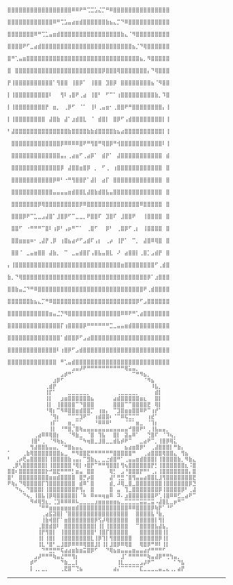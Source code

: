                                   ⣿⣿⣿⣿⣿⣿⣿⣿⣿⣿⣿⣿⣿⣿⣿⣿⣿⠿⠿⠟⠛⢉⣉⣡⣌⡉⠛⠿⣿⣿⣿⣿⣿⣿⣿⣿⣿⣿⣿⣿⣿⣿⣿
                                  ⣿⣿⣿⣿⣿⣿⣿⣿⣿⣿⣿⣿⠿⠛⢉⣡⣤⣴⣶⣾⣿⣿⣿⣿⣿⣿⣷⣦⣄⡉⠙⠿⣿⣿⣿⣿⣿⣿⣿⣿⣿⣿⣿
                                  ⣿⣿⣿⣿⣿⣿⣿⠿⠛⢉⣁⣤⣶⣾⣿⣿⣿⣿⣿⣿⣿⣿⣿⣿⣿⣿⣿⣿⣿⣿⣷⣄⠈⠻⣿⣿⣿⣿⣿⣿⣿⣿⣿
                                  ⣿⣿⣿⣿⠟⠋⣀⣴⣾⣿⣿⣿⣿⣿⣿⣿⣿⣿⣿⣿⣿⣿⣿⣿⣿⣿⣿⣿⣿⣿⣿⣿⣿⣦⡈⠙⢿⣿⣿⣿⣿⣿⣿
                                  ⣿⠛⢁⣤⣶⣿⣿⣿⣿⣿⣿⣿⣿⣿⣿⣿⣿⣿⣿⣿⣿⣿⣿⣿⣿⣿⣿⣿⣿⣿⣿⣿⣿⣿⣿⣦⡀⠻⣿⣿⣿⣿⣿
                                  ⣿⠀⣿⣿⣿⣿⣿⣿⣿⣿⣿⣿⣿⣿⣿⣿⣿⣿⣿⣿⣿⣿⣿⣿⣿⡿⣿⣿⣿⢿⣿⣿⣿⣿⣿⣿⣿⡄⠙⢿⣿⣿⣿
                                  ⡟⢸⣿⣿⣿⣿⣿⣿⣿⣿⣿⣿⠁⢻⣿⣿⠀⢸⣿⡿⠁⠀⢸⣿⣿⠀⣹⣿⡿⠀⣿⣿⣿⣿⣿⣿⣿⣿⣦⠈⠻⣿⣿
                                  ⡇⢸⣿⣿⣿⣿⣿⣿⣿⣿⣿⠇⠀⠀⢻⠇⢠⣿⠟⢀⣴⠀⢸⣿⠃⠀⠋⠉⠁⢰⣿⣿⣿⣿⣿⣿⣿⣿⣿⣷⡀⠹⣿
                                  ⡇⢸⣿⣿⣿⣿⣿⣿⣿⣿⡟⠀⣶⡀⠀⢀⡿⠋⠀⠈⠁⠀⢸⠇⢀⣤⣶⠂⢀⣿⣿⠟⠛⣿⣿⣿⣿⣿⣿⣿⣿⡄⢸
                                  ⡇⢸⣿⣿⣿⣿⣿⣿⣿⣿⠀⣼⣿⣷⠀⣼⠁⣰⣾⣿⣇⠀⠈⠀⣾⣿⡇⠀⣿⡿⠋⢠⣾⣿⣿⣿⣿⣿⣿⣿⣿⡇⢸
                                  ⠃⣼⣿⣿⣿⣿⣿⣿⣿⣿⣿⣿⣿⣿⣿⣿⣷⣿⣿⣿⣿⣷⣷⣾⣿⣿⣿⣿⣷⣦⣴⣿⣿⣿⣿⣿⣿⣿⣿⣿⣿⡇⢸
                                  ⠀⣿⣿⣿⣿⣿⣿⣿⣿⣿⣿⣿⣿⣿⡿⠿⠿⠿⠿⣿⠟⠛⢻⣿⠛⢿⣿⡿⠛⢺⣿⣿⣿⣿⣿⣿⣿⣿⣿⣿⣿⠇⢸
                                  ⠀⣿⣿⣿⣿⣿⣿⣿⣿⣿⣿⣿⣿⣿⣤⡄⢀⣴⣶⠋⢀⣴⡿⠁⠀⣾⡟⠁⠀⣼⣿⣿⣿⣿⣿⣿⣿⣿⣿⣿⣿⠀⣾
                                  ⠀⣿⣿⣿⣿⣿⣿⣿⣿⣿⣿⣿⣿⣿⡿⠀⣼⣿⣿⣶⣿⡿⠀⡀⠀⠋⢀⠀⢰⣿⣿⣿⣿⣿⣿⣿⣿⣿⣿⣿⣿⠀⣿
                                  ⠀⣿⣿⣿⣿⣿⣿⣿⣿⣿⣿⣿⡿⠿⠃⠐⠛⢻⣿⣿⡟⠁⣼⡇⠀⣴⡏⠀⣿⣿⣿⣿⣿⣿⣿⣿⣿⣿⣿⣿⣿⠀⣿
                                  ⠀⣿⣿⣿⣿⣿⣿⣿⣿⣿⣿⣿⣤⣤⣤⣤⣶⣾⣿⣿⣇⣼⣿⣷⣾⣿⣧⣤⣿⣿⣿⣿⣿⣿⣿⣿⣿⣿⣿⣿⣿⠀⣿
                                  ⠀⣿⣿⣿⣿⣿⣿⣿⡿⢿⣿⣿⣿⣿⣿⣿⣿⣿⣿⡿⠿⣿⣿⣿⣿⣿⣿⣿⣿⣿⣿⣿⣿⣿⣿⠿⣿⣿⣿⣿⣿⠀⣿
                                  ⠀⣿⣿⣿⡿⠟⠉⣁⣀⣠⣼⣿⠁⣸⣿⡿⠋⠉⣀⣀⡀⠟⣿⣿⠏⠀⣹⣿⠏⠀⣸⣿⣿⠟⠀⠀⢸⣿⣿⣿⣿⠀⣿
                                  ⠀⣿⣿⠋⠀⠐⠛⠛⠛⠉⣿⠇⢰⡿⠃⢠⡶⠛⠉⠁⠀⢀⣿⠋⠀⠀⡿⠃⠀⢀⣿⡿⠋⢀⡆⠀⢸⣿⣿⣿⣿⠀⣿
                                  ⠀⣿⣿⣶⣶⣶⠶⠂⢀⣼⡟⢀⡿⠀⢰⣿⣦⣴⠞⠋⣠⣾⠏⢠⡆⠀⢀⡴⠀⢸⡟⠁⠀⠉⡀⠀⣼⣿⠿⢿⣿⠀⣿
                                  ⠀⣿⣿⠈⠀⣀⣤⣶⣿⣿⠀⣼⣷⡀⠀⠉⠀⣀⣤⣾⣿⡏⢠⣿⣧⣤⣿⣇⠀⠜⠀⣴⣿⣿⡇⢀⣿⡁⣠⣾⡟⠀⣿
                                  ⡄⢸⣿⣿⣿⣿⣿⣿⣿⣿⣿⣿⣿⣿⣿⣿⣿⣿⣿⣿⣿⣿⣿⣿⣿⣿⣿⣿⣿⣿⣶⣿⣿⣿⣿⣿⣿⣿⣿⠋⢀⣾⣿
                                  ⣷⡀⠙⢿⣿⣿⣿⣿⣿⣿⣿⣿⣿⣿⣿⣿⣿⣿⣿⣿⣿⣿⣿⣿⣿⣿⣿⣿⣿⣿⣿⣿⣿⣿⣿⣿⣿⡿⠁⣰⣿⣿⣿
                                  ⣿⣿⣷⣤⣈⠙⠛⠿⣿⣿⣿⣿⣿⣿⣿⣿⣿⣿⣿⣿⣿⣿⣿⣿⣿⣿⣿⣿⣿⣿⣿⣿⣿⣿⣿⣿⠟⢀⣾⣿⣿⣿⣿
                                  ⣿⣿⣿⣿⣿⣿⣷⣦⣄⡉⠛⠿⣿⣿⣿⣿⣿⣿⣿⣿⣿⣿⣿⣿⣿⣿⣿⣿⣿⣿⣿⣿⣿⣿⡿⠋⣠⣿⣿⣿⣿⣿⣿
                                  ⣿⣿⣿⣿⣿⣿⣿⣿⣿⣿⣿⣶⣤⣈⡙⠻⣿⣿⣿⣿⣿⣿⣿⣿⣿⣿⣿⣿⣿⣿⠿⠿⠟⠛⢁⣴⣿⣿⣿⣿⣿⣿⣿
                                  ⣿⣿⣿⣿⣿⣿⣿⣿⣿⣿⣿⣿⣿⣿⡏⢰⣿⣿⣿⣿⡿⠛⠛⠛⠛⠛⠛⣉⣀⣤⣤⣶⣾⣿⣿⣿⣿⣿⣿⣿⣿⣿⣿
                                  ⣿⣿⣿⣿⣿⣿⣿⣿⣿⣿⣿⣿⣿⣿⠁⣾⣿⣿⡿⠋⣠⣴⣿⣿⣿⣿⣿⣿⣿⣿⣿⣿⣿⣿⣿⣿⣿⣿⣿⣿⣿⣿⣿
                                  ⣿⣿⣿⣿⣿⣿⣿⣿⣿⣿⣿⣿⣿⠇⢰⣿⡿⠋⣠⣾⣿⣿⣿⣿⣿⣿⣿⣿⣿⣿⣿⣿⣿⣿⣿⣿⣿⣿⣿⣿⣿⣿⣿
                                  ⣿⣿⣿⣿⣿⣿⣿⣿⣿⣿⣿⣿⣿⠀⠛⢁⣤⣾⣿⣿⣿⣿⣿⣿⣿⣿⣿⣿⣿⣿⣿⣿⣿⣿⣿⣿⣿⣿⣿⣿⣿⣿⣿
    ⠀⠀⠀⠀⠀⠀⠀⠀⠀⠀⠀⠀⠀⠀⠀⠀⠀⣠⣤⡼⠟⠛⠛⠛⠛⠛⠛⠛⠛⠛⠛⢿⣥⣤⡀⠀⠀⠀⠀⠀⠀⠀⠀⠀⠀⠀⠀⠀⠀⠀
    ⠀⠀⠀⠀⠀⠀⠀⠀⠀⠀⠀⠀⠀⠀⣠⡾⠛⠁⠀⠀⠀⠀⠀⠀⠀⠀⠀⠀⠀⠀⠀⠀⠀⠉⠛⠻⣦⡀⠀⠀⠀⠀⠀⠀⠀⠀⠀⠀⠀⠀
    ⠀⠀⠀⠀⠀⠀⠀⠀⠀⠀⠀⠀⣰⡿⠋⠀⠀⠀⠀⠀⠀⠀⠀⠀⠀⠀⠀⠀⠀⠀⠀⠀⠀⠀⠀⠀⠈⠻⣦⠀⠀⠀⠀⠀⠀⠀⠀⠀⠀⠀
    ⠀⠀⠀⠀⠀⠀⠀⠀⠀⠀⢀⣾⡟⠀⠀⠀⠀⠀⠀⠀⠀⠀⠀⠀⠀⠀⠀⠀⠀⠀⠀⠀⠀⠀⠀⠀⠀⠀⠸⣧⡀⠀⠀⠀⠀⠀⠀⠀⠀⠀
    ⠀⠀⠀⠀⠀⠀⠀⠀⠀⠀⢸⡏⠁⠀⠀⠀⣀⣀⣀⣀⣀⡀⠀⠀⠀⠀⠀⠀⠀⢀⣀⣀⣀⣀⡀⠀⠀⠀⠀⣾⡇⠀⠀⠀⠀⠀⠀⠀⠀⠀
    ⠀⠀⠀⠀⠀⠀⠀⠀⠀⠀⢸⡇⠀⠀⣰⣶⣿⣿⣿⣿⣿⣿⣦⠀⠀⠀⠀⠀⣴⣾⣿⣿⣿⣿⣿⣶⣆⠀⠀⣿⡇⠀⠀⠀⠀⠀⠀⠀⠀⠀
    ⠀⠀⠀⠀⠀⠀⠀⠀⠀⠀⢸⡇⠀⢸⣿⣿⣿⣿⠉⠙⣿⣿⣿⠀⠀⠀⠀⠀⣿⣿⣿⠉⠉⣿⣿⣿⣿⣟⠀⢿⡇⠀⠀⠀⠀⠀⠀⠀⠀⠀
    ⠀⠀⠀⠀⠀⠀⠀⠀⠀⠀⠘⢿⡆⠉⠻⠿⣿⣿⣶⣾⣿⣿⡉⠀⢰⣶⡄⠀⠉⣹⣿⣶⣶⣿⣿⠿⠟⠉⢰⡞⠁⠀⠀⠀⠀⠀⠀⠀⠀⠀
    ⠀⠀⠀⠀⠀⠀⠀⠀⠀⠀⠀⠈⢻⡆⠀⠀⠉⠉⣉⣹⠟⠉⠀⢰⣾⣿⣿⠆⠈⠉⠿⢯⣉⡉⠉⠀⠀⢰⣞⠁⠀⠀⠀⠀⠀⠀⠀⠀⠀⠀
    ⠀⠀⠀⠀⠀⠀⠀⠀⠀⠀⠀⢰⡏⠁⠀⠀⣶⣀⠉⠁⠀⠀⠀⠘⠿⠿⠿⠃⠀⠀⠀⠈⠉⠁⣶⣀⠀⠈⢹⡆⠀⠀⠀⠀⠀⠀⠀⠀⠀⠀
    ⠀⠀⠀⠀⠀⠀⠀⠀⠀⠀⠀⢸⡇⠀⠘⠛⣿⡈⣿⢷⣤⣤⣤⣤⣤⣤⣤⣤⣤⣤⣤⣤⠚⣿⣿⠟⠃⢀⢸⣧⣤⣤⡀⠀⠀⠀⠀⠀⠀⠀
    ⠀⠀⠀⠀⠀⠀⠀⢀⣴⠿⠿⢿⣿⡆⠀⠀⠈⠻⣷⣀⠀⠈⣿⠀⢹⣧⠀⠀⣿⡇⠀⣽⣤⠿⠁⠀⠀⢙⣿⠏⠀⠈⠹⢦⡀⠀⠀⠀⠀⠀
    ⠀⠀⠀⠀⠀⠀⢸⣿⠃⢀⠀⠈⠻⢷⣦⡀⠀⠀⠀⠉⠳⢶⣿⣀⣸⣿⣀⣀⣾⣧⡾⠟⠉⠀⠀⣀⣴⠟⠉⡀⢸⣿⡿⢿⣅⠀⠀⠀⠀⠀
    ⠀⠀⠀⠀⠀⠀⢻⣼⣿⣿⣧⣤⣤⡀⠈⠛⣿⣦⣤⣄⠀⠀⠀⠀⠀⠀⠀⠀⠀⠀⠀⣦⣴⣶⣿⡿⠃⠀⢀⣼⣿⣿⣿⡇⠛⣷⡄⠀⠀⠀
    ⠁⠀⠀⠀⢀⣷⢿⣿⣿⣿⣿⣿⣿⣿⣦⣀⠀⠛⠻⣿⣿⣟⠛⠛⠛⠛⠛⠛⣿⣿⣿⣿⣿⠛⠀⠀⢀⣴⣿⣿⣿⢿⣿⣿⣄⠀⢻⣦⠀⠀
    ⠃⠀⢀⡴⢟⣤⣿⣿⣿⣿⡇⢸⣿⣿⣿⣿⣷⢠⣤⡄⠉⣻⣷⣄⡀⣀⣐⣾⣿⠛⠁⢀⣤⣤⣶⣾⣿⣿⣿⡇⢸⣿⣿⣿⣿⣷⡀⠻⣷⣄
    ⠀⢀⡿⢣⣿⣿⣿⣿⣿⣿⡇⢸⣿⣿⣿⣿⣿⠘⢿⡇⠰⣿⡟⠉⠛⠛⢻⣿⣿⡇⢻⢦⣿⣿⣿⣿⣿⣿⡟⡃⢸⣿⣿⣿⣿⣿⣿⣆⠨⣿
    ⣿⣿⠆⣿⣿⣿⣿⣿⣿⣿⡗⠚⣿⣟⠛⠛⠛⡃⣶⣤⠀⣿⣿⠀⠀⠀⠀⢿⡃⠀⣠⠘⣿⣿⣿⡟⠛⠃⢀⡄⢸⣿⣿⣿⣿⣿⣿⣿⡄⣿
    ⣿⠃⠀⣿⣿⣿⣿⣿⣿⣿⣿⣶⣶⣾⣿⣿⣿⣿⠀⣿⡛⡴⣿⠀⠀⠀⠀⣼⠃⢛⣛⠈⣿⢻⣤⣤⣴⣿⣿⣇⣸⢻⣿⣿⣿⣿⣿⣿⣿⣟
    ⠟⢷⡄⠙⢿⣿⣿⣿⣿⡏⢹⣿⣿⣿⣿⣿⣿⣿⠀⣾⠿⠁⣿⠀⠀⠀⠀⣾⡀⠼⢿⣀⣿⣀⣿⣿⣿⣿⣿⣿⣿⢸⣿⣿⣿⣿⣿⣿⡿⣙
    ⠀⠀⠙⢦⡀⠙⣿⣿⣿⡇⢸⣿⣿⣿⣿⣿⣿⣿⡟⢻⡄⠀⣿⠀⠀⠀⠀⣿⠀⣤⠀⢹⣀⣿⣿⣿⣿⣿⣿⣿⡿⢸⣿⣿⣿⣿⡿⠃⢀⣼
    ⠀⠀⠀⠀⠙⢦⡀⢸⣿⣧⢸⡿⢿⣿⣿⣿⣿⣿⡇⠈⠷⠀⠿⠶⠶⢶⣶⠿⠀⠽⠄⣰⣿⣿⣿⣿⣿⣿⣿⠟⢁⢸⣿⠿⠿⣋⣀⣴⠟⠉
    ⠀⠀⠀⠀⠀⠀⠻⠾⢿⣻⣆⡀⢈⣹⠿⠿⠿⠿⠧⣀⣀⣀⣀⣰⣶⣶⣶⣶⣶⣦⣀⣉⣉⣉⣉⣭⣭⣉⣭⠠⣼⣿⣇⣀⡶⠛⠉⠀⠀⠀
    ⠀⠀⠀⠀⠀⠀⠀⠀⠈⠛⠛⣶⣶⣶⣶⣶⣶⣶⣾⣿⣿⣿⣿⣿⣿⣿⣿⣿⣿⣿⣿⣿⠿⠿⣿⣿⣿⣿⡿⢷⡟⠁⠘⠋⠀⠀⠀⠀⠀⠀
    ⠀⠀⠀⠀⠀⠀⠀⠀⠀⢀⣴⣯⣽⣿⡇⠈⣿⣿⣿⣿⣿⣿⣿⣿⣿⣿⣿⣿⣿⣿⣿⣿⠀⠀⣿⣿⣿⣿⣧⠘⣷⡀⠀⠀⠀⠀⠀⠀⠀⠀
    ⠀⠀⠀⠀⠀⠀⠀⠀⠀⢸⣷⢾⣿⡏⠁⣶⣿⣿⣿⣿⣿⣿⣿⡿⢫⡼⢿⣿⣿⣿⣿⣿⠀⠀⣿⣿⣿⣿⣿⡇⢻⡇⠀⠀⠀⠀⠀⠀⠀⠀
    ⠀⠀⠀⠀⠀⠀⠀⠀⢀⣿⣿⣾⣿⠇⠀⣿⣿⣿⣿⣿⣿⣿⣿⡇⢸⡇⢸⣿⣿⣿⣿⣿⠀⠀⠉⣿⣿⣿⣿⣧⣼⣧⡀⠀⠀⠀⠀⠀⠀⠀
    ⠀⠀⠀⠀⠀⠀⠀⠀⢸⡟⢻⣿⡇⠀⢸⣿⣿⣿⣿⣿⣿⣿⣿⠃⢸⣿⡏⣿⣿⣿⣿⣿⠀⠀⠀⣿⣿⣿⣿⣿⣿⢸⡇⠀⠀⠀⠀⠀⠀⠀
    ⠀⠀⠀⠀⠀⠀⠀⠀⢸⡇⢸⣿⡇⠀⢸⣿⣿⣿⣿⣿⣿⣿⣇⢸⡿⢹⡇⢻⣿⣿⣿⣿⣿⠀⠀⣿⣿⣿⣿⣿⡿⢸⡇⠀⠀⠀⠀⠀⠀⠀
    ⠀⠀⠀⠀⠀⠀⠀⠀⢸⣇⠘⣿⠃⣀⣸⣿⡿⠿⠿⠿⢿⣿⣿⣸⡇⢸⡇⣸⣿⡿⠿⢿⣿⠀⠀⢿⣿⡿⠛⠿⠇⢸⡇⠀⠀⠀⠀⠀⠀⠀
    ⠀⠀⠀⠀⠀⠀⠀⠀⠀⠙⠛⣛⡛⠛⢯⣴⣴⣶⣷⣶⣭⣿⡿⠋⠀⠀⠙⢿⣦⣶⣤⣤⣤⣶⣤⣤⣴⡞⠛⠛⠛⠋⠀⠀⠀⠀⠀⠀⠀⠀
    ⠀⠀⠀⠀⠀⠀⠀⣠⡼⠛⠛⠛⢷⣤⣜⠛⠛⢻⡆⠀⠀⠀⠀⠀⠀⠀⠀⠀⠀⠀⣸⠁⠛⠛⠛⠛⠛⢷⣤⣼⡿⠛⢛⢳⣤⡀⠀⠀⠀⠀
    ⠀⠀⠀⠀⠀⠀⡾⠋⠀⠀⠀⠀⠀⠀⠙⣷⣀⣀⡇⠀⠀⠀⠀⠀⠀⠀⠀⠀⠀⢸⣇⣀⣀⣀⣀⣠⡼⠟⠉⠀⠀⠀⠀⠀⠁⠙⣧⠀⠀⠀
    ⠀⠀⠀⠀⠀⠀⡇⢀⡀⣀⡀⠀⠀⠀⢀⣟⣿⠉⢙⣦⠀⠀⠀⠀⠀⠀⠀⠀⣴⡌⠉⠉⠉⠉⠉⣏⣀⣀⣀⣀⣤⣀⣄⢀⡀⣴⡟⠀⠀⠀
    
    






---------------------------

